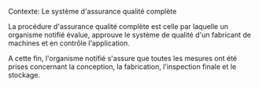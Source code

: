 Contexte: Le système d'assurance qualité complète

La procédure d'assurance qualité complète est celle par laquelle un organisme notifié évalue, approuve le système de qualité d'un fabricant de machines et en contrôle l'application.

A cette fin, l'organisme notifié s'assure que toutes les mesures ont été prises concernant la conception, la fabrication, l'inspection finale et le stockage.